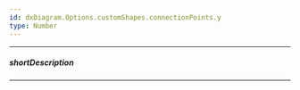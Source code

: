 ```yaml
---
id: dxDiagram.Options.customShapes.connectionPoints.y
type: Number
---
```

---
##### shortDescription

---
